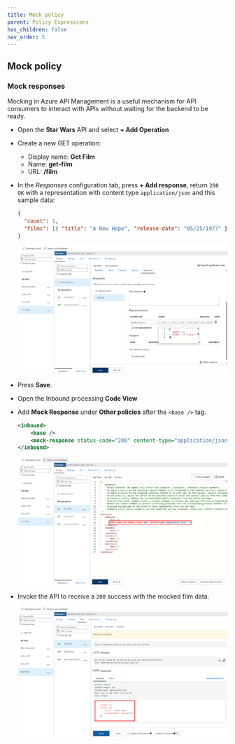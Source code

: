 ```yaml
---
title: Mock policy
parent: Policy Expressions
has_children: false
nav_order: 5
---
```



## Mock policy

### Mock responses

Mocking in Azure API Management is a useful mechanism for API consumers to interact with APIs without waiting for the backend to be ready. 

- Open the **Star Wars** API and select **+ Add Operation**
- Create a new GET operation:
  - Display name: **Get Film**
  - Name: **get-film**
  - URL: **/film**
- In the *Responses* configuration tab, press **+ Add response**, return `200 OK` with a representation with content type `application/json` and this sample data:

  ```json
  {
    "count": 1,
    "films": [{ "title": "A New Hope", "release-date": "05/25/1977" }]
  }
  ```
  
  ![APIM Policy Mock Frontend](../../assets/images/apim-policy-mock-frontend.png)

- Press **Save**.
- Open the Inbound processing **Code View**
- Add **Mock Response** under **Other policies** after the `<base />` tag.

  ```xml    
  <inbound>
      <base />
      <mock-response status-code="200" content-type="application/json" />
  </inbound>
  ```

  ![APIM Policy Mock Inbound](../../assets/images/apim-policy-mock-inbound.png)

- Invoke the API to receive a `200` success with the mocked film data.

  ![APIM Policy Mock Response](../../assets/images/apim-policy-mock-response.png)
